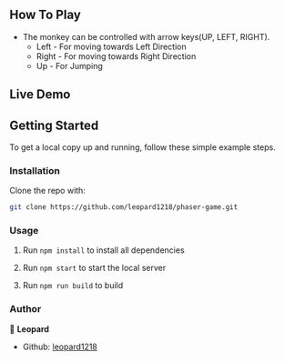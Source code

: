 ## How To Play

- The monkey can be controlled with arrow keys(UP, LEFT, RIGHT).
  - Left  -   For moving towards Left Direction
  - Right -   For moving towards Right Direction
  - Up    -   For Jumping

## Live Demo

## Getting Started

To get a local copy up and running, follow these simple example steps.

<!-- ### Prerequisites -->

<!-- ### Setup -->

### Installation

Clone the repo with:

```sh
git clone https://github.com/leopard1218/phaser-game.git
```

### Usage

1. Run `npm install` to install all dependencies

2. Run `npm start` to start the local server

3. Run `npm run build` to build

<!-- ## Roadmap -->

<!-- ### Deployment -->

### Author

👤 **Leopard**

- Github: [leopard1218](https://github.com/leopard1218/phaser-game.git)

